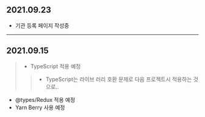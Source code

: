 ## 2021.09.23
- 기관 등록 페이지 작성중

---

## 2021.09.15
> - TypeScript 적용 예정
> > - TypeScript는 라이브 러리 호환 문제로 다음 프로젝트시 적용하는 것으로..
- @types/Redux 적용 예정
- Yarn Berry 사용 예정
